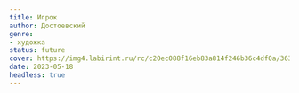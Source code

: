 ```yaml
---
title: Игрок
author: Достоевский
genre:
- художка
status: future
cover: https://img4.labirint.ru/rc/c20ec088f16eb83a814f246b36c4df0a/363x561q80/books59/583886/cover.jpg?1612707921
date: 2023-05-18
headless: true
---
```


